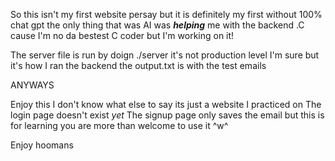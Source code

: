 So this isn't my first website persay but it is definitely my first without 100% chat gpt the only thing that was AI
was ***helping*** me with the backend .C cause I'm no da bestest C coder but I'm working on it!

The server file is run by doign ./server it's not production level I'm sure but it's how I ran the backend
the output.txt is with the test emails

ANYWAYS

Enjoy this I don't know what else to say its just a website I practiced on
The login page doesn't exist *yet*
The signup page only saves the email but this is for learning you are more than welcome to use it ^w^

Enjoy hoomans
